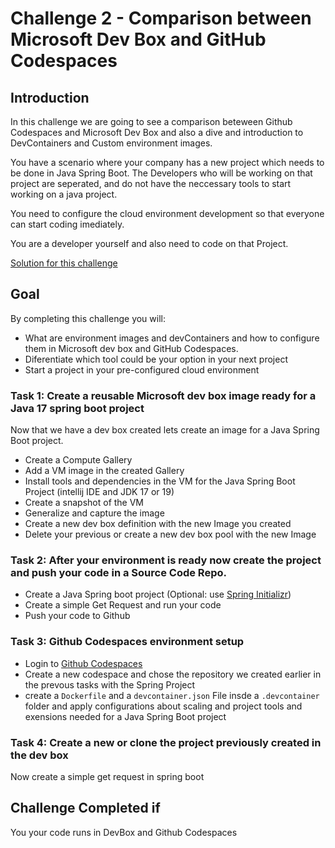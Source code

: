 # Challenge 2 - Comparison between Microsoft Dev Box and GitHub Codespaces

## Introduction

In this challenge we are going to see a comparison beteween Github Codespaces and Microsoft Dev Box and also a dive and introduction to DevContainers and Custom environment images. 


You have a scenario where your company has a new project which needs to be done in Java Spring Boot. The Developers who will be working on that project
are seperated, and do not have the neccessary tools to start working on a java project. 

You need to configure the cloud environment development so that everyone can start coding imediately.

You are a developer yourself and also need to code on that Project.

[Solution for this challenge](../solutionguide/02-Comparison-between-Microsoft-Dev-Box-and-Github-Codespaces-Solution.md)

## Goal 

By completing this challenge you will: 

- What are environment images and devContainers and how to configure them in Microsoft dev box and GitHub Codespaces.
- Diferentiate which tool could be your option in your next project
- Start a project in your pre-configured cloud environment


### Task 1: Create a reusable Microsoft dev box image ready for a Java 17 spring boot project

Now that we have a dev box created lets create an image for a Java Spring Boot project.

- Create a Compute Gallery
- Add a VM image in the created Gallery
- Install tools and dependencies in the VM for the Java Spring Boot Project (intellij IDE and JDK 17 or 19)
- Create a snapshot of the VM
- Generalize and capture the image
- Create a new dev box definition with the new Image you created
- Delete your previous or create a new dev box pool with the new Image 

### Task 2: After your environment is ready now create the project and push your code in a Source Code Repo.

- Create a Java Spring boot project (Optional: use [Spring Initializr](https://start.spring.io/))
- Create a simple Get Request and run your code
- Push your code to Github

### Task 3: Github Codespaces environment setup

- Login to [Github Codespaces](https://github.com/features/codespaces)
- Create a new codespace and chose the repository we created earlier in the prevous tasks with the Spring Project
- create a `Dockerfile` and a `devcontainer.json` File insde a `.devcontainer` folder and apply configurations about scaling and project tools and exensions needed for a Java Spring Boot project


### Task 4: Create a new or clone the project previously created in the dev box

Now create a simple get request in spring boot

## Challenge Completed if

You your code runs in DevBox and Github Codespaces
